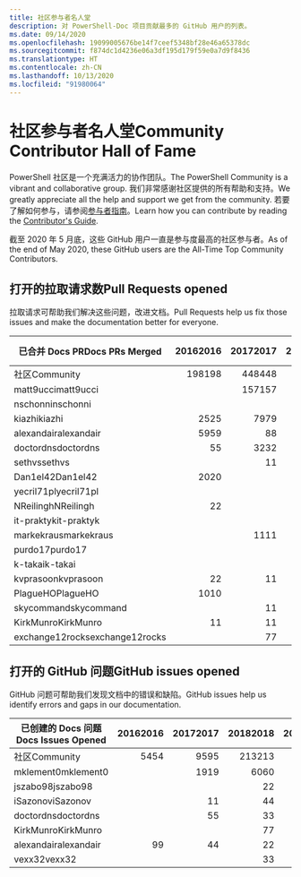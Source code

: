 ```yaml
---
title: 社区参与者名人堂
description: 对 PowerShell-Doc 项目贡献最多的 GitHub 用户的列表。
ms.date: 09/14/2020
ms.openlocfilehash: 19099005676be14f7ceef5348bf28e46a65378dc
ms.sourcegitcommit: f874dc1d4236e06a3df195d179f59e0a7d9f8436
ms.translationtype: HT
ms.contentlocale: zh-CN
ms.lasthandoff: 10/13/2020
ms.locfileid: "91980064"
---
```

# <a name="community-contributor-hall-of-fame"></a><span data-ttu-id="990fc-103">社区参与者名人堂</span><span class="sxs-lookup"><span data-stu-id="990fc-103">Community Contributor Hall of Fame</span></span>

<span data-ttu-id="990fc-104">PowerShell 社区是一个充满活力的协作团队。</span><span class="sxs-lookup"><span data-stu-id="990fc-104">The PowerShell Community is a vibrant and collaborative group.</span></span> <span data-ttu-id="990fc-105">我们非常感谢社区提供的所有帮助和支持。</span><span class="sxs-lookup"><span data-stu-id="990fc-105">We greatly appreciate all the help and support we get from the community.</span></span> <span data-ttu-id="990fc-106">若要了解如何参与，请参阅[参与者指南][contrib]。</span><span class="sxs-lookup"><span data-stu-id="990fc-106">Learn how you can contribute by reading the [Contributor's Guide][contrib].</span></span>

<span data-ttu-id="990fc-107">截至 2020 年 5 月底，这些 GitHub 用户一直是参与度最高的社区参与者。</span><span class="sxs-lookup"><span data-stu-id="990fc-107">As of the end of May 2020, these GitHub users are the All-Time Top Community Contributors.</span></span>

## <a name="pull-requests-opened"></a><span data-ttu-id="990fc-108">打开的拉取请求数</span><span class="sxs-lookup"><span data-stu-id="990fc-108">Pull Requests opened</span></span>

<span data-ttu-id="990fc-109">拉取请求可帮助我们解决这些问题，改进文档。</span><span class="sxs-lookup"><span data-stu-id="990fc-109">Pull Requests help us fix those issues and make the documentation better for everyone.</span></span>

| <span data-ttu-id="990fc-110">已合并 Docs PR</span><span class="sxs-lookup"><span data-stu-id="990fc-110">Docs PRs Merged</span></span> | <span data-ttu-id="990fc-111">2016</span><span class="sxs-lookup"><span data-stu-id="990fc-111">2016</span></span> | <span data-ttu-id="990fc-112">2017</span><span class="sxs-lookup"><span data-stu-id="990fc-112">2017</span></span> | <span data-ttu-id="990fc-113">2018</span><span class="sxs-lookup"><span data-stu-id="990fc-113">2018</span></span> | <span data-ttu-id="990fc-114">2019</span><span class="sxs-lookup"><span data-stu-id="990fc-114">2019</span></span> | <span data-ttu-id="990fc-115">2020</span><span class="sxs-lookup"><span data-stu-id="990fc-115">2020</span></span> | <span data-ttu-id="990fc-116">总计</span><span class="sxs-lookup"><span data-stu-id="990fc-116">Grand Total</span></span> |
| --------------- | ---: | ---: | ---: | ---: | ---: | ----------: |
| <span data-ttu-id="990fc-117">社区</span><span class="sxs-lookup"><span data-stu-id="990fc-117">Community</span></span>       |  <span data-ttu-id="990fc-118">198</span><span class="sxs-lookup"><span data-stu-id="990fc-118">198</span></span> |  <span data-ttu-id="990fc-119">448</span><span class="sxs-lookup"><span data-stu-id="990fc-119">448</span></span> |  <span data-ttu-id="990fc-120">468</span><span class="sxs-lookup"><span data-stu-id="990fc-120">468</span></span> |  <span data-ttu-id="990fc-121">322</span><span class="sxs-lookup"><span data-stu-id="990fc-121">322</span></span> |  <span data-ttu-id="990fc-122">136</span><span class="sxs-lookup"><span data-stu-id="990fc-122">136</span></span> |        <span data-ttu-id="990fc-123">1575</span><span class="sxs-lookup"><span data-stu-id="990fc-123">1575</span></span> |
| <span data-ttu-id="990fc-124">matt9ucci</span><span class="sxs-lookup"><span data-stu-id="990fc-124">matt9ucci</span></span>       |      |  <span data-ttu-id="990fc-125">157</span><span class="sxs-lookup"><span data-stu-id="990fc-125">157</span></span> |   <span data-ttu-id="990fc-126">80</span><span class="sxs-lookup"><span data-stu-id="990fc-126">80</span></span> |   <span data-ttu-id="990fc-127">30</span><span class="sxs-lookup"><span data-stu-id="990fc-127">30</span></span> |      |         <span data-ttu-id="990fc-128">267</span><span class="sxs-lookup"><span data-stu-id="990fc-128">267</span></span> |
| <span data-ttu-id="990fc-129">nschonni</span><span class="sxs-lookup"><span data-stu-id="990fc-129">nschonni</span></span>        |      |      |   <span data-ttu-id="990fc-130">14</span><span class="sxs-lookup"><span data-stu-id="990fc-130">14</span></span> |  <span data-ttu-id="990fc-131">138</span><span class="sxs-lookup"><span data-stu-id="990fc-131">138</span></span> |   <span data-ttu-id="990fc-132">10</span><span class="sxs-lookup"><span data-stu-id="990fc-132">10</span></span> |         <span data-ttu-id="990fc-133">162</span><span class="sxs-lookup"><span data-stu-id="990fc-133">162</span></span> |
| <span data-ttu-id="990fc-134">kiazhi</span><span class="sxs-lookup"><span data-stu-id="990fc-134">kiazhi</span></span>          |   <span data-ttu-id="990fc-135">25</span><span class="sxs-lookup"><span data-stu-id="990fc-135">25</span></span> |   <span data-ttu-id="990fc-136">79</span><span class="sxs-lookup"><span data-stu-id="990fc-136">79</span></span> |   <span data-ttu-id="990fc-137">12</span><span class="sxs-lookup"><span data-stu-id="990fc-137">12</span></span> |      |      |         <span data-ttu-id="990fc-138">116</span><span class="sxs-lookup"><span data-stu-id="990fc-138">116</span></span> |
| <span data-ttu-id="990fc-139">alexandair</span><span class="sxs-lookup"><span data-stu-id="990fc-139">alexandair</span></span>      |   <span data-ttu-id="990fc-140">59</span><span class="sxs-lookup"><span data-stu-id="990fc-140">59</span></span> |    <span data-ttu-id="990fc-141">8</span><span class="sxs-lookup"><span data-stu-id="990fc-141">8</span></span> |   <span data-ttu-id="990fc-142">26</span><span class="sxs-lookup"><span data-stu-id="990fc-142">26</span></span> |    <span data-ttu-id="990fc-143">2</span><span class="sxs-lookup"><span data-stu-id="990fc-143">2</span></span> |    <span data-ttu-id="990fc-144">1</span><span class="sxs-lookup"><span data-stu-id="990fc-144">1</span></span> |          <span data-ttu-id="990fc-145">96</span><span class="sxs-lookup"><span data-stu-id="990fc-145">96</span></span> |
| <span data-ttu-id="990fc-146">doctordns</span><span class="sxs-lookup"><span data-stu-id="990fc-146">doctordns</span></span>       |    <span data-ttu-id="990fc-147">5</span><span class="sxs-lookup"><span data-stu-id="990fc-147">5</span></span> |   <span data-ttu-id="990fc-148">32</span><span class="sxs-lookup"><span data-stu-id="990fc-148">32</span></span> |   <span data-ttu-id="990fc-149">20</span><span class="sxs-lookup"><span data-stu-id="990fc-149">20</span></span> |    <span data-ttu-id="990fc-150">7</span><span class="sxs-lookup"><span data-stu-id="990fc-150">7</span></span> |    <span data-ttu-id="990fc-151">5</span><span class="sxs-lookup"><span data-stu-id="990fc-151">5</span></span> |          <span data-ttu-id="990fc-152">69</span><span class="sxs-lookup"><span data-stu-id="990fc-152">69</span></span> |
| <span data-ttu-id="990fc-153">sethvs</span><span class="sxs-lookup"><span data-stu-id="990fc-153">sethvs</span></span>          |      |    <span data-ttu-id="990fc-154">1</span><span class="sxs-lookup"><span data-stu-id="990fc-154">1</span></span> |   <span data-ttu-id="990fc-155">44</span><span class="sxs-lookup"><span data-stu-id="990fc-155">44</span></span> |      |   <span data-ttu-id="990fc-156">20</span><span class="sxs-lookup"><span data-stu-id="990fc-156">20</span></span> |          <span data-ttu-id="990fc-157">65</span><span class="sxs-lookup"><span data-stu-id="990fc-157">65</span></span> |
| <span data-ttu-id="990fc-158">Dan1el42</span><span class="sxs-lookup"><span data-stu-id="990fc-158">Dan1el42</span></span>        |   <span data-ttu-id="990fc-159">20</span><span class="sxs-lookup"><span data-stu-id="990fc-159">20</span></span> |      |      |      |      |          <span data-ttu-id="990fc-160">20</span><span class="sxs-lookup"><span data-stu-id="990fc-160">20</span></span> |
| <span data-ttu-id="990fc-161">yecril71pl</span><span class="sxs-lookup"><span data-stu-id="990fc-161">yecril71pl</span></span>      |      |      |      |      |   <span data-ttu-id="990fc-162">20</span><span class="sxs-lookup"><span data-stu-id="990fc-162">20</span></span> |          <span data-ttu-id="990fc-163">20</span><span class="sxs-lookup"><span data-stu-id="990fc-163">20</span></span> |
| <span data-ttu-id="990fc-164">NReilingh</span><span class="sxs-lookup"><span data-stu-id="990fc-164">NReilingh</span></span>       |    <span data-ttu-id="990fc-165">2</span><span class="sxs-lookup"><span data-stu-id="990fc-165">2</span></span> |      |   <span data-ttu-id="990fc-166">13</span><span class="sxs-lookup"><span data-stu-id="990fc-166">13</span></span> |    <span data-ttu-id="990fc-167">3</span><span class="sxs-lookup"><span data-stu-id="990fc-167">3</span></span> |      |          <span data-ttu-id="990fc-168">18</span><span class="sxs-lookup"><span data-stu-id="990fc-168">18</span></span> |
| <span data-ttu-id="990fc-169">it-praktyk</span><span class="sxs-lookup"><span data-stu-id="990fc-169">it-praktyk</span></span>      |      |      |   <span data-ttu-id="990fc-170">16</span><span class="sxs-lookup"><span data-stu-id="990fc-170">16</span></span> |    <span data-ttu-id="990fc-171">1</span><span class="sxs-lookup"><span data-stu-id="990fc-171">1</span></span> |      |          <span data-ttu-id="990fc-172">17</span><span class="sxs-lookup"><span data-stu-id="990fc-172">17</span></span> |
| <span data-ttu-id="990fc-173">markekraus</span><span class="sxs-lookup"><span data-stu-id="990fc-173">markekraus</span></span>      |      |   <span data-ttu-id="990fc-174">11</span><span class="sxs-lookup"><span data-stu-id="990fc-174">11</span></span> |    <span data-ttu-id="990fc-175">5</span><span class="sxs-lookup"><span data-stu-id="990fc-175">5</span></span> |      |      |          <span data-ttu-id="990fc-176">16</span><span class="sxs-lookup"><span data-stu-id="990fc-176">16</span></span> |
| <span data-ttu-id="990fc-177">purdo17</span><span class="sxs-lookup"><span data-stu-id="990fc-177">purdo17</span></span>         |      |      |   <span data-ttu-id="990fc-178">13</span><span class="sxs-lookup"><span data-stu-id="990fc-178">13</span></span> |      |      |          <span data-ttu-id="990fc-179">13</span><span class="sxs-lookup"><span data-stu-id="990fc-179">13</span></span> |
| <span data-ttu-id="990fc-180">k-takai</span><span class="sxs-lookup"><span data-stu-id="990fc-180">k-takai</span></span>         |      |      |    <span data-ttu-id="990fc-181">5</span><span class="sxs-lookup"><span data-stu-id="990fc-181">5</span></span> |    <span data-ttu-id="990fc-182">1</span><span class="sxs-lookup"><span data-stu-id="990fc-182">1</span></span> |    <span data-ttu-id="990fc-183">7</span><span class="sxs-lookup"><span data-stu-id="990fc-183">7</span></span> |          <span data-ttu-id="990fc-184">13</span><span class="sxs-lookup"><span data-stu-id="990fc-184">13</span></span> |
| <span data-ttu-id="990fc-185">kvprasoon</span><span class="sxs-lookup"><span data-stu-id="990fc-185">kvprasoon</span></span>       |    <span data-ttu-id="990fc-186">2</span><span class="sxs-lookup"><span data-stu-id="990fc-186">2</span></span> |    <span data-ttu-id="990fc-187">1</span><span class="sxs-lookup"><span data-stu-id="990fc-187">1</span></span> |    <span data-ttu-id="990fc-188">7</span><span class="sxs-lookup"><span data-stu-id="990fc-188">7</span></span> |    <span data-ttu-id="990fc-189">2</span><span class="sxs-lookup"><span data-stu-id="990fc-189">2</span></span> |    <span data-ttu-id="990fc-190">1</span><span class="sxs-lookup"><span data-stu-id="990fc-190">1</span></span> |          <span data-ttu-id="990fc-191">13</span><span class="sxs-lookup"><span data-stu-id="990fc-191">13</span></span> |
| <span data-ttu-id="990fc-192">PlagueHO</span><span class="sxs-lookup"><span data-stu-id="990fc-192">PlagueHO</span></span>        |   <span data-ttu-id="990fc-193">10</span><span class="sxs-lookup"><span data-stu-id="990fc-193">10</span></span> |      |      |    <span data-ttu-id="990fc-194">1</span><span class="sxs-lookup"><span data-stu-id="990fc-194">1</span></span> |      |          <span data-ttu-id="990fc-195">11</span><span class="sxs-lookup"><span data-stu-id="990fc-195">11</span></span> |
| <span data-ttu-id="990fc-196">skycommand</span><span class="sxs-lookup"><span data-stu-id="990fc-196">skycommand</span></span>      |      |    <span data-ttu-id="990fc-197">1</span><span class="sxs-lookup"><span data-stu-id="990fc-197">1</span></span> |    <span data-ttu-id="990fc-198">3</span><span class="sxs-lookup"><span data-stu-id="990fc-198">3</span></span> |    <span data-ttu-id="990fc-199">3</span><span class="sxs-lookup"><span data-stu-id="990fc-199">3</span></span> |    <span data-ttu-id="990fc-200">3</span><span class="sxs-lookup"><span data-stu-id="990fc-200">3</span></span> |          <span data-ttu-id="990fc-201">10</span><span class="sxs-lookup"><span data-stu-id="990fc-201">10</span></span> |
| <span data-ttu-id="990fc-202">KirkMunro</span><span class="sxs-lookup"><span data-stu-id="990fc-202">KirkMunro</span></span>       |    <span data-ttu-id="990fc-203">1</span><span class="sxs-lookup"><span data-stu-id="990fc-203">1</span></span> |    <span data-ttu-id="990fc-204">1</span><span class="sxs-lookup"><span data-stu-id="990fc-204">1</span></span> |    <span data-ttu-id="990fc-205">2</span><span class="sxs-lookup"><span data-stu-id="990fc-205">2</span></span> |    <span data-ttu-id="990fc-206">6</span><span class="sxs-lookup"><span data-stu-id="990fc-206">6</span></span> |      |          <span data-ttu-id="990fc-207">10</span><span class="sxs-lookup"><span data-stu-id="990fc-207">10</span></span> |
| <span data-ttu-id="990fc-208">exchange12rocks</span><span class="sxs-lookup"><span data-stu-id="990fc-208">exchange12rocks</span></span> |      |    <span data-ttu-id="990fc-209">7</span><span class="sxs-lookup"><span data-stu-id="990fc-209">7</span></span> |    <span data-ttu-id="990fc-210">3</span><span class="sxs-lookup"><span data-stu-id="990fc-210">3</span></span> |      |      |          <span data-ttu-id="990fc-211">10</span><span class="sxs-lookup"><span data-stu-id="990fc-211">10</span></span> |

## <a name="github-issues-opened"></a><span data-ttu-id="990fc-212">打开的 GitHub 问题</span><span class="sxs-lookup"><span data-stu-id="990fc-212">GitHub issues opened</span></span>

<span data-ttu-id="990fc-213">GitHub 问题可帮助我们发现文档中的错误和缺陷。</span><span class="sxs-lookup"><span data-stu-id="990fc-213">GitHub issues help us identify errors and gaps in our documentation.</span></span>

| <span data-ttu-id="990fc-214">已创建的 Docs 问题</span><span class="sxs-lookup"><span data-stu-id="990fc-214">Docs Issues Opened</span></span> | <span data-ttu-id="990fc-215">2016</span><span class="sxs-lookup"><span data-stu-id="990fc-215">2016</span></span> | <span data-ttu-id="990fc-216">2017</span><span class="sxs-lookup"><span data-stu-id="990fc-216">2017</span></span> | <span data-ttu-id="990fc-217">2018</span><span class="sxs-lookup"><span data-stu-id="990fc-217">2018</span></span> | <span data-ttu-id="990fc-218">2019</span><span class="sxs-lookup"><span data-stu-id="990fc-218">2019</span></span> | <span data-ttu-id="990fc-219">2020</span><span class="sxs-lookup"><span data-stu-id="990fc-219">2020</span></span> | <span data-ttu-id="990fc-220">总计</span><span class="sxs-lookup"><span data-stu-id="990fc-220">Grand Total</span></span> |
| ------------------ | ---: | ---: | ---: | ---: | ---: | ----------: |
| <span data-ttu-id="990fc-221">社区</span><span class="sxs-lookup"><span data-stu-id="990fc-221">Community</span></span>          |   <span data-ttu-id="990fc-222">54</span><span class="sxs-lookup"><span data-stu-id="990fc-222">54</span></span> |   <span data-ttu-id="990fc-223">95</span><span class="sxs-lookup"><span data-stu-id="990fc-223">95</span></span> |  <span data-ttu-id="990fc-224">213</span><span class="sxs-lookup"><span data-stu-id="990fc-224">213</span></span> |  <span data-ttu-id="990fc-225">575</span><span class="sxs-lookup"><span data-stu-id="990fc-225">575</span></span> |  <span data-ttu-id="990fc-226">464</span><span class="sxs-lookup"><span data-stu-id="990fc-226">464</span></span> |        <span data-ttu-id="990fc-227">1404</span><span class="sxs-lookup"><span data-stu-id="990fc-227">1404</span></span> |
| <span data-ttu-id="990fc-228">mklement0</span><span class="sxs-lookup"><span data-stu-id="990fc-228">mklement0</span></span>          |      |   <span data-ttu-id="990fc-229">19</span><span class="sxs-lookup"><span data-stu-id="990fc-229">19</span></span> |   <span data-ttu-id="990fc-230">60</span><span class="sxs-lookup"><span data-stu-id="990fc-230">60</span></span> |   <span data-ttu-id="990fc-231">56</span><span class="sxs-lookup"><span data-stu-id="990fc-231">56</span></span> |   <span data-ttu-id="990fc-232">56</span><span class="sxs-lookup"><span data-stu-id="990fc-232">56</span></span> |         <span data-ttu-id="990fc-233">191</span><span class="sxs-lookup"><span data-stu-id="990fc-233">191</span></span> |
| <span data-ttu-id="990fc-234">jszabo98</span><span class="sxs-lookup"><span data-stu-id="990fc-234">jszabo98</span></span>           |      |      |    <span data-ttu-id="990fc-235">2</span><span class="sxs-lookup"><span data-stu-id="990fc-235">2</span></span> |   <span data-ttu-id="990fc-236">15</span><span class="sxs-lookup"><span data-stu-id="990fc-236">15</span></span> |    <span data-ttu-id="990fc-237">6</span><span class="sxs-lookup"><span data-stu-id="990fc-237">6</span></span> |          <span data-ttu-id="990fc-238">23</span><span class="sxs-lookup"><span data-stu-id="990fc-238">23</span></span> |
| <span data-ttu-id="990fc-239">iSazonov</span><span class="sxs-lookup"><span data-stu-id="990fc-239">iSazonov</span></span>           |      |    <span data-ttu-id="990fc-240">1</span><span class="sxs-lookup"><span data-stu-id="990fc-240">1</span></span> |    <span data-ttu-id="990fc-241">4</span><span class="sxs-lookup"><span data-stu-id="990fc-241">4</span></span> |   <span data-ttu-id="990fc-242">10</span><span class="sxs-lookup"><span data-stu-id="990fc-242">10</span></span> |    <span data-ttu-id="990fc-243">7</span><span class="sxs-lookup"><span data-stu-id="990fc-243">7</span></span> |          <span data-ttu-id="990fc-244">22</span><span class="sxs-lookup"><span data-stu-id="990fc-244">22</span></span> |
| <span data-ttu-id="990fc-245">doctordns</span><span class="sxs-lookup"><span data-stu-id="990fc-245">doctordns</span></span>          |      |    <span data-ttu-id="990fc-246">5</span><span class="sxs-lookup"><span data-stu-id="990fc-246">5</span></span> |    <span data-ttu-id="990fc-247">3</span><span class="sxs-lookup"><span data-stu-id="990fc-247">3</span></span> |    <span data-ttu-id="990fc-248">5</span><span class="sxs-lookup"><span data-stu-id="990fc-248">5</span></span> |    <span data-ttu-id="990fc-249">4</span><span class="sxs-lookup"><span data-stu-id="990fc-249">4</span></span> |          <span data-ttu-id="990fc-250">17</span><span class="sxs-lookup"><span data-stu-id="990fc-250">17</span></span> |
| <span data-ttu-id="990fc-251">KirkMunro</span><span class="sxs-lookup"><span data-stu-id="990fc-251">KirkMunro</span></span>          |      |      |    <span data-ttu-id="990fc-252">7</span><span class="sxs-lookup"><span data-stu-id="990fc-252">7</span></span> |    <span data-ttu-id="990fc-253">7</span><span class="sxs-lookup"><span data-stu-id="990fc-253">7</span></span> |    <span data-ttu-id="990fc-254">1</span><span class="sxs-lookup"><span data-stu-id="990fc-254">1</span></span> |          <span data-ttu-id="990fc-255">15</span><span class="sxs-lookup"><span data-stu-id="990fc-255">15</span></span> |
| <span data-ttu-id="990fc-256">alexandair</span><span class="sxs-lookup"><span data-stu-id="990fc-256">alexandair</span></span>         |    <span data-ttu-id="990fc-257">9</span><span class="sxs-lookup"><span data-stu-id="990fc-257">9</span></span> |    <span data-ttu-id="990fc-258">4</span><span class="sxs-lookup"><span data-stu-id="990fc-258">4</span></span> |    <span data-ttu-id="990fc-259">2</span><span class="sxs-lookup"><span data-stu-id="990fc-259">2</span></span> |      |      |          <span data-ttu-id="990fc-260">15</span><span class="sxs-lookup"><span data-stu-id="990fc-260">15</span></span> |
| <span data-ttu-id="990fc-261">vexx32</span><span class="sxs-lookup"><span data-stu-id="990fc-261">vexx32</span></span>             |      |      |    <span data-ttu-id="990fc-262">3</span><span class="sxs-lookup"><span data-stu-id="990fc-262">3</span></span> |   <span data-ttu-id="990fc-263">11</span><span class="sxs-lookup"><span data-stu-id="990fc-263">11</span></span> |      |          <span data-ttu-id="990fc-264">14</span><span class="sxs-lookup"><span data-stu-id="990fc-264">14</span></span> |

<!-- Link references -->
[contrib]: contributing/overview.md
